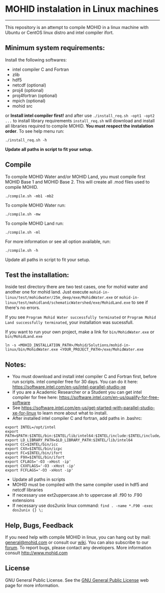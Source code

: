 # MOHID instalation in Linux machines #
---
This repository is an attempt to compile MOHID in a linux machine with Ubuntu or CentOS linux distro and intel compiler ifort.

## Minimum system requirements:
Install the following softwares:
* intel compiler C and Fortran
* zlib
* hdf5
* netcdf (optional)
* proj4 (optional)
* proj4fortran (optional)
* mpich (optional)
* mohid src

or
**Install intel compiler first!** and after use ``./install_req.sh -opt1 -opt2 ...`` to install library requirements
`install_req.sh` will download and install all libraries required to compile MOHID. **You must respect the instalation order**. To see help menu run:
```
./install_req.sh -h
```
**Update all paths in script to fit your setup.**

## Compile
To compile MOHID Water and/or MOHID Land, you must compile first MOHID Base 1 and MOHID Base 2. This will create all .mod files used to compile MOHID.
```
./compile.sh -mb1 -mb2
```
To compile MOHID Water run:
```
./compile.sh -mw
```
To compile MOHID Land run:
```
./compile.sh -ml
```
For more information or see all option available, run:
```
./compile.sh -h
```
Update all paths in script to fit your setup.

## Test the installation: ##
Inside test directory there are two test cases, one for mohid water and another one for mohid land. Just execute `mohid-in-linux/test/mohidwater/25m_deep/exe/MohidWater.exe` or `mohid-in-linux/test/mohidland/schematicWatershed/exe/MohidLand.exe` to see if there's no errors.

If you see `Program Mohid Water successfully terminated` or `Program Mohid Land successfully terminated`, your installation was sucessfull.

If you want to run your own project, make a link for `bin/MohidWater.exe` or `bin/MohidLand.exe`

```
ln -s <MOHID_INSTALLATION_PATH>/Mohid/Solutions/mohid-in-linux/bin/MohidWater.exe <YOUR_PROJECT_PATH>/exe/MohidWater.exe
```

## Notes: ##
* You must download and install intel compiler C and Fortran first, before run scripts. intel compiler free for 30 days. You can do it here: <https://software.intel.com/en-us/intel-parallel-studio-xe>
* If you are a Academic Researcher or a Student you can get intel compiler for free here: <https://software.intel.com/en-us/qualify-for-free-software>
* See <https://software.intel.com/en-us/get-started-with-parallel-studio-xe-for-linux> to learn more about what to install.
* After installed intel compiler C and fortran, add paths in .bashrc:
```
export INTEL=/opt/intel
export PATH=$PATH:$INTEL/bin:$INTEL/lib/intel64:$INTEL/include:$INTEL/include/intel64
export LD_LIBRARY_PATH=$LD_LIBRARY_PATH:$INTEL/lib/intel64
export CC=$INTEL/bin/icc
export CXX=$INTEL/bin/icpc
export FC=$INTEL/bin/ifort
export F9X=$INTEL/bin/ifort
export CFLAGS='-O3 -xHost -ip'
export CXXFLAGS='-O3 -xHost -ip'
export FCFLAGS='-O3 -xHost -ip'
```
* Update all paths in scripts
* MOHID must be compiled with the same compiler used in hdf5 and netcdf libraries
* If necessary use ext2uppercase.sh to uppercase all .f90 to .F90 extensions
* If necessary use dos2unix linux command:
` find . -name *.F90 -exec dos2unix {} \; `

## Help, Bugs, Feedback
If you need help with compile MOHID in linux, you can hang out by mail: <general@mohid.com> or consult our [wiki](http://wiki.mohid.com). You can also subscribe to our [forum](http://forum.mohid.com). To report bugs, please contact any developers. More information consult <http://www.mohid.com>

## License
GNU General Public License. See the [GNU General Public License](http://www.gnu.org/copyleft/gpl.html) web page for more information.
